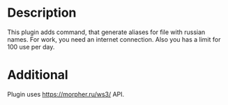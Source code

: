 # Description
This plugin adds command, that generate aliases for file with russian names. For work, you need an internet connection. Also you has a limit for 100 use per day.
# Additional
Plugin uses https://morpher.ru/ws3/ API.
